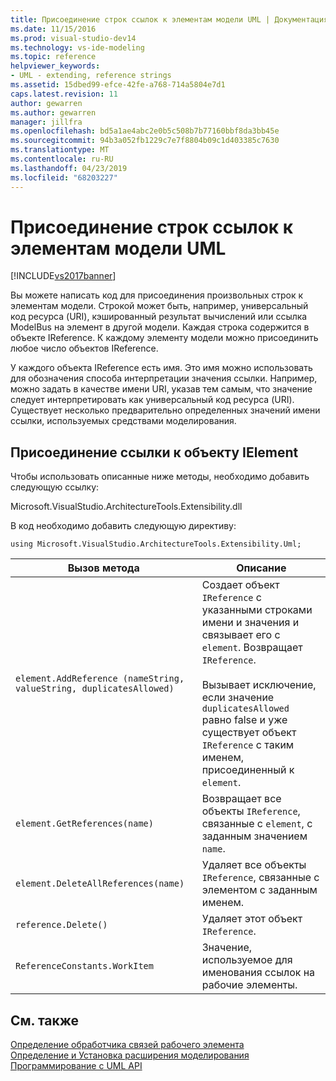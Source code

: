 ```yaml
---
title: Присоединение строк ссылок к элементам модели UML | Документация Майкрософт
ms.date: 11/15/2016
ms.prod: visual-studio-dev14
ms.technology: vs-ide-modeling
ms.topic: reference
helpviewer_keywords:
- UML - extending, reference strings
ms.assetid: 15dbed99-efce-42fe-a768-714a5804e7d1
caps.latest.revision: 11
author: gewarren
ms.author: gewarren
manager: jillfra
ms.openlocfilehash: bd5a1ae4abc2e0b5c508b7b77160bbf8da3bb45e
ms.sourcegitcommit: 94b3a052fb1229c7e7f8804b09c1d403385c7630
ms.translationtype: MT
ms.contentlocale: ru-RU
ms.lasthandoff: 04/23/2019
ms.locfileid: "68203227"
---
```

# <a name="attach-reference-strings-to-uml-model-elements"></a>Присоединение строк ссылок к элементам модели UML
[!INCLUDE[vs2017banner](../includes/vs2017banner.md)]

Вы можете написать код для присоединения произвольных строк к элементам модели. Строкой может быть, например, универсальный код ресурса (URI), кэшированный результат вычислений или ссылка ModelBus на элемент в другой модели. Каждая строка содержится в объекте IReference. К каждому элементу модели можно присоединить любое число объектов IReference.  
  
 У каждого объекта IReference есть имя. Это имя можно использовать для обозначения способа интерпретации значения ссылки. Например, можно задать в качестве имени URI, указав тем самым, что значение следует интерпретировать как универсальный код ресурса (URI). Существует несколько предварительно определенных значений имени ссылки, используемых средствами моделирования.  
  
## <a name="attaching-a-reference-to-an-ielement"></a>Присоединение ссылки к объекту IElement  
 Чтобы использовать описанные ниже методы, необходимо добавить следующую ссылку:  
  
 Microsoft.VisualStudio.ArchitectureTools.Extensibility.dll  
  
 В код необходимо добавить следующую директиву:  
  
 `using Microsoft.VisualStudio.ArchitectureTools.Extensibility.Uml;`  
  
|Вызов метода|Описание|  
|-----------------|-----------------|  
|`element.AddReference (nameString, valueString, duplicatesAllowed)`|Создает объект `IReference` с указанными строками имени и значения и связывает его с `element`. Возвращает `IReference`.<br /><br /> Вызывает исключение, если значение `duplicatesAllowed` равно false и уже существует объект `IReference` с таким именем, присоединенный к `element`.|  
|`element.GetReferences(name)`|Возвращает все объекты `IReference`, связанные с `element`, с заданным значением `name`.|  
|`element.DeleteAllReferences(name)`|Удаляет все объекты `IReference`, связанные с элементом с заданным именем.|  
|`reference.Delete()`|Удаляет этот объект `IReference`.|  
|`ReferenceConstants.WorkItem`|Значение, используемое для именования ссылок на рабочие элементы.|  
  
## <a name="see-also"></a>См. также  
 [Определение обработчика связей рабочего элемента](../modeling/define-a-work-item-link-handler.md)   
 [Определение и Установка расширения моделирования](../modeling/define-and-install-a-modeling-extension.md)   
 [Программирование с UML API](../modeling/programming-with-the-uml-api.md)
